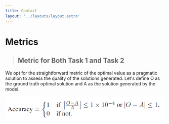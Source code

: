 ```yaml
---
title: Contact
layout: '../layouts/layout.astro'
---
```


# <span id="metrics">Metrics</span>

> ## Metric for Both Task 1 and Task 2

We opt for the straightforward metric of the optimal value as a pragmatic solution to assess the quality of the solutions generated. Let's define O as the ground truth optimal solution and A as the solution generated by the model.

<p class="center1">
    <img src="/public/assets/accuracy.png" class="center1">
</p>